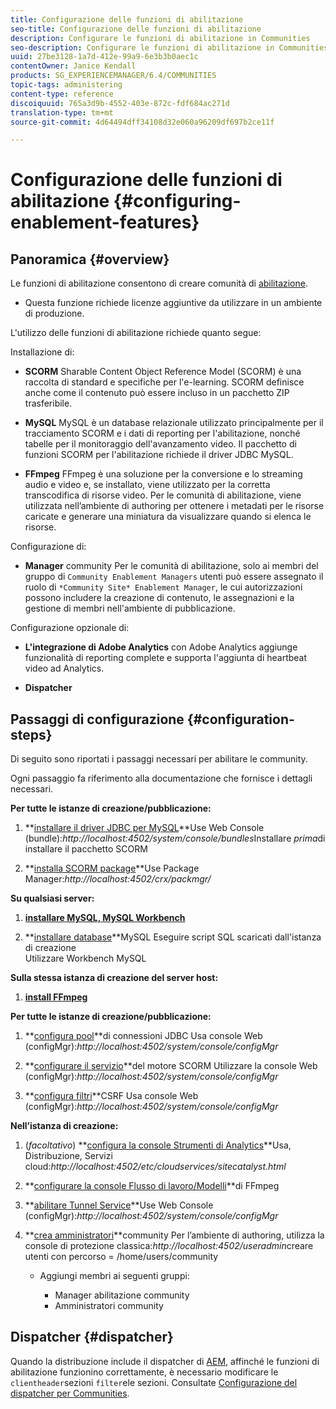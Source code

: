 ```yaml
---
title: Configurazione delle funzioni di abilitazione
seo-title: Configurazione delle funzioni di abilitazione
description: Configurare le funzioni di abilitazione in Communities
seo-description: Configurare le funzioni di abilitazione in Communities
uuid: 27be3128-1a7d-412e-99a9-6e3b3b0aec1c
contentOwner: Janice Kendall
products: SG_EXPERIENCEMANAGER/6.4/COMMUNITIES
topic-tags: administering
content-type: reference
discoiquuid: 765a3d9b-4552-403e-872c-fdf684ac271d
translation-type: tm+mt
source-git-commit: 4d64494dff34108d32e060a96209df697b2ce11f

---
```



# Configurazione delle funzioni di abilitazione {#configuring-enablement-features}

## Panoramica {#overview}

Le funzioni di abilitazione consentono di creare comunità di [abilitazione](overview.md#enablement-community).

* Questa funzione richiede licenze aggiuntive da utilizzare in un ambiente di produzione.

L&#39;utilizzo delle funzioni di abilitazione richiede quanto segue:

Installazione di:

* **SCORM** Sharable Content Object Reference Model (SCORM) è una raccolta di standard e specifiche per l&#39;e-learning. SCORM definisce anche come il contenuto può essere incluso in un pacchetto ZIP trasferibile.

* **MySQL** MySQL è un database relazionale utilizzato principalmente per il tracciamento SCORM e i dati di reporting per l&#39;abilitazione, nonché tabelle per il monitoraggio dell&#39;avanzamento video. Il pacchetto di funzioni SCORM per l&#39;abilitazione richiede il driver JDBC MySQL.

* **FFmpeg** FFmpeg è una soluzione per la conversione e lo streaming audio e video e, se installato, viene utilizzato per la corretta transcodifica di risorse [](../../help/sites-authoring/default-components-foundation.md#video)video. Per le comunità di abilitazione, viene utilizzata nell’ambiente di authoring per ottenere i metadati per le risorse caricate e generare una miniatura da visualizzare quando si elenca le risorse.

Configurazione di:

* **Manager** community Per le comunità di abilitazione, solo ai membri del gruppo di `Community Enablement Managers` utenti può essere assegnato il ruolo di `*Community Site* Enablement Manager`, le cui autorizzazioni possono includere la creazione di contenuto, le assegnazioni e la gestione di membri nell&#39;ambiente di pubblicazione.

Configurazione opzionale di:

* **L&#39;integrazione di Adobe Analytics** con Adobe Analytics aggiunge funzionalità di reporting complete e supporta l&#39;aggiunta di heartbeat video ad Analytics.

* **Dispatcher**

## Passaggi di configurazione {#configuration-steps}

Di seguito sono riportati i passaggi necessari per abilitare le community.

Ogni passaggio fa riferimento alla documentazione che fornisce i dettagli necessari.

**Per tutte le istanze di creazione/pubblicazione:**

1. **[installare il driver JDBC per MySQL](deploy-communities.md#jdbc-driver-for-mysql)**Use Web Console (bundle):*http://localhost:4502/system/console/bundles*Installare *prima*di installare il pacchetto SCORM

1. **[installa SCORM package](deploy-communities.md#scorm-package)**Use Package Manager:*http://localhost:4502/crx/packmgr/*

**Su qualsiasi server:**

1. **[installare MySQL, MySQL Workbench](mysql.md)**

1. **[installare database](mysql.md#database-setup)**MySQL Eseguire script SQL scaricati dall&#39;istanza di creazione\
   Utilizzare Workbench MySQL

**Sulla stessa istanza di creazione del server host:**

1. **[install FFmpeg](ffmpeg.md)**

**Per tutte le istanze di creazione/pubblicazione:**

1. **[configura pool](mysql.md#configure-jdbc-connections)**di connessioni JDBC Usa console Web (configMgr):*http://localhost:4502/system/console/configMgr*

1. **[configurare il servizio](mysql.md#aem-communities-scormengine-service)**del motore SCORM Utilizzare la console Web (configMgr):*http://localhost:4502/system/console/configMgr*

1. **[configura filtri](mysql.md#adobe-granite-csrf-filter)**CSRF Usa console Web (configMgr):*http://localhost:4502/system/console/configMgr*

**Nell’istanza di creazione:**

1. (*facoltativo*) **[configura la console Strumenti di Analytics](analytics.md)**Usa, Distribuzione, Servizi cloud:*http://localhost:4502/etc/cloudservices/sitecatalyst.html*

1. **[configurare la console Flusso di lavoro/Modelli](ffmpeg.md#configure-ffmpeg-transcoding-service)**di FFmpeg

1. **[abilitare Tunnel Service](deploy-communities.md#tunnel-service-on-author)**Use Web Console (configMgr):*http://localhost:4502/system/console/configMgr*

1. **[crea amministratori](users.md#creating-community-members)**community Per l’ambiente di authoring, utilizza la console di protezione classica:*http://localhost:4502/useradmin*creare utenti con percorso = /home/users/community

   * Aggiungi membri ai seguenti gruppi:

      * Manager abilitazione community
      * Amministratori community

## Dispatcher {#dispatcher}

Quando la distribuzione include il dispatcher di [AEM](https://helpx.adobe.com/experience-manager/dispatcher/using/dispatcher.html), affinché le funzioni di abilitazione funzionino correttamente, è necessario modificare le `clientheader`sezioni `filter`ele sezioni. Consultate [Configurazione del dispatcher per Communities](dispatcher.md#enablement).

